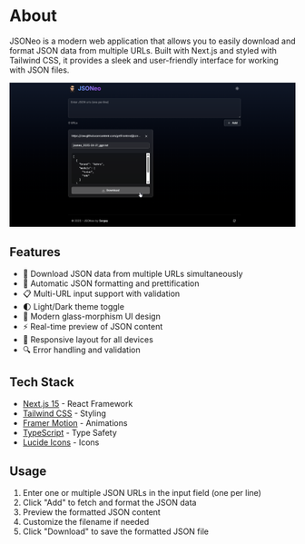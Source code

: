 # About
JSONeo is a modern web application that allows you to easily download and format JSON data from multiple URLs. Built with Next.js and styled with Tailwind CSS, it provides a sleek and user-friendly interface for working with JSON files.

[![JSONeo Screenshot](./public/images/jsoneo_priview.png)](https://jsoneo.vercel.app/)

## Features

- 🚀 Download JSON data from multiple URLs simultaneously
- 💅 Automatic JSON formatting and prettification
- 📋 Multi-URL input support with validation
- 🌓 Light/Dark theme toggle
- 🎨 Modern glass-morphism UI design
- ⚡ Real-time preview of JSON content
- 📱 Responsive layout for all devices
- 🔍 Error handling and validation

## Tech Stack

- [Next.js 15](https://nextjs.org/) - React Framework
- [Tailwind CSS](https://tailwindcss.com/) - Styling
- [Framer Motion](https://www.framer.com/motion/) - Animations
- [TypeScript](https://www.typescriptlang.org/) - Type Safety
- [Lucide Icons](https://lucide.dev/) - Icons


## Usage

1. Enter one or multiple JSON URLs in the input field (one per line)
2. Click "Add" to fetch and format the JSON data
3. Preview the formatted JSON content
4. Customize the filename if needed
5. Click "Download" to save the formatted JSON file


